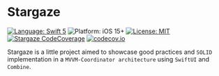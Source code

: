 # Stargaze

[![Language: Swift 5](https://img.shields.io/badge/language-swift5-f48041.svg?style=flat)](https://developer.apple.com/swift)
![Platform: iOS 15+](https://img.shields.io/badge/platform-iOS%2013%2B-blue.svg?style=flat)
[![License: MIT](http://img.shields.io/badge/license-MIT-lightgrey.svg?style=flat)](https://github.com/freshOS/ws/blob/master/LICENSE)
[![Stargaze CodeCoverage](https://github.com/lukacs-m/Stargaze/actions/workflows/CodeCoverage.yml/badge.svg)](https://github.com/lukacs-m/Stargaze/actions/workflows/CodeCoverage.yml)
[![codecov.io](https://codecov.io/gh/codecov/example-swift/branch/master/graphs/badge.svg)](
https://app.codecov.io/gh/lukacs-m/Stargaze/branch/develop)

Stargaze is a little project aimed to showcase good practices and `SOLID` implementation in a `MVVM-Coordinator architecture` using `SwiftUI` and `Combine`.
